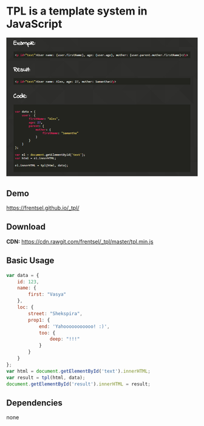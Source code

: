 # TPL is a template system in JavaScript
![preview](/img/introduce.png)

## Demo
https://frentsel.github.io/_tpl/

## Download
**CDN:** https://cdn.rawgit.com/frentsel/_tpl/master/tpl.min.js

## Basic Usage

```javascript
var data = {
    id: 123,
    name: {
        first: "Vasya"
    },
    loc: {
        street: "Shekspira",
        prop1: {
            end: 'Yahooooooooooo! :)',
            too: {
                deep: "!!!"
            }
        }
    }
};
var html = document.getElementById('text').innerHTML;
var result = tpl(html, data);
document.getElementById('result').innerHTML = result;
```

## Dependencies

none
